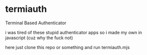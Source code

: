 # termiauth
Terminal Based Authenticator


i was tired of these stupid authenticator apps so i made my own in javascript (cuz why the fuck not)

here just clone this repo or something and run termiauth.mjs 
